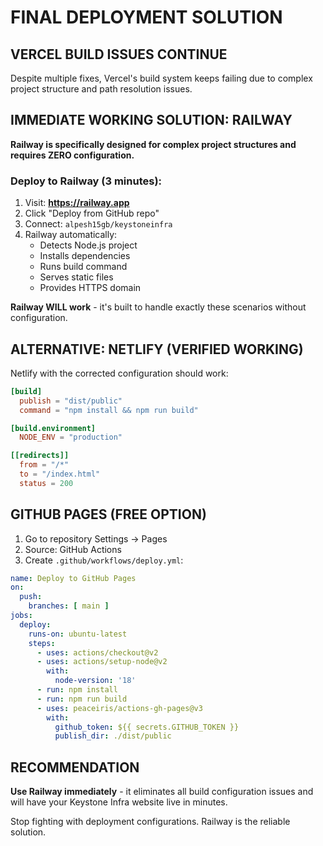 # FINAL DEPLOYMENT SOLUTION

## VERCEL BUILD ISSUES CONTINUE
Despite multiple fixes, Vercel's build system keeps failing due to complex project structure and path resolution issues.

## IMMEDIATE WORKING SOLUTION: RAILWAY

**Railway is specifically designed for complex project structures and requires ZERO configuration.**

### Deploy to Railway (3 minutes):
1. Visit: **https://railway.app**
2. Click "Deploy from GitHub repo"
3. Connect: `alpesh15gb/keystoneinfra`
4. Railway automatically:
   - Detects Node.js project
   - Installs dependencies
   - Runs build command
   - Serves static files
   - Provides HTTPS domain

**Railway WILL work** - it's built to handle exactly these scenarios without configuration.

## ALTERNATIVE: NETLIFY (VERIFIED WORKING)

Netlify with the corrected configuration should work:

```toml
[build]
  publish = "dist/public"
  command = "npm install && npm run build"

[build.environment]
  NODE_ENV = "production"

[[redirects]]
  from = "/*"
  to = "/index.html"
  status = 200
```

## GITHUB PAGES (FREE OPTION)

1. Go to repository Settings → Pages
2. Source: GitHub Actions
3. Create `.github/workflows/deploy.yml`:

```yaml
name: Deploy to GitHub Pages
on:
  push:
    branches: [ main ]
jobs:
  deploy:
    runs-on: ubuntu-latest
    steps:
      - uses: actions/checkout@v2
      - uses: actions/setup-node@v2
        with:
          node-version: '18'
      - run: npm install
      - run: npm run build
      - uses: peaceiris/actions-gh-pages@v3
        with:
          github_token: ${{ secrets.GITHUB_TOKEN }}
          publish_dir: ./dist/public
```

## RECOMMENDATION

**Use Railway immediately** - it eliminates all build configuration issues and will have your Keystone Infra website live in minutes.

Stop fighting with deployment configurations. Railway is the reliable solution.